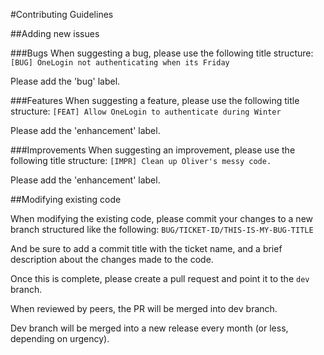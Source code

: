 #Contributing Guidelines

##Adding new issues

###Bugs
When suggesting a bug, please use the following title structure:
``[BUG] OneLogin not authenticating when its Friday``

Please add the 'bug' label.

###Features
When suggesting a feature, please use the following title structure:
``[FEAT] Allow OneLogin to authenticate during Winter``

Please add the 'enhancement' label.

###Improvements
When suggesting an improvement, please use the following title structure:
``[IMPR] Clean up Oliver's messy code.``

Please add the 'enhancement' label.

##Modifying existing code

When modifying the existing code, please commit your changes to a new branch structured like the following:
`BUG/TICKET-ID/THIS-IS-MY-BUG-TITLE`

And be sure to add a commit title with the ticket name, and a brief description about the changes made to the code.

Once this is complete, please create a pull request and point it to the ``dev`` branch.

When reviewed by peers, the PR will be merged into dev branch. 

Dev branch will be merged into a new release every month (or less, depending on urgency).